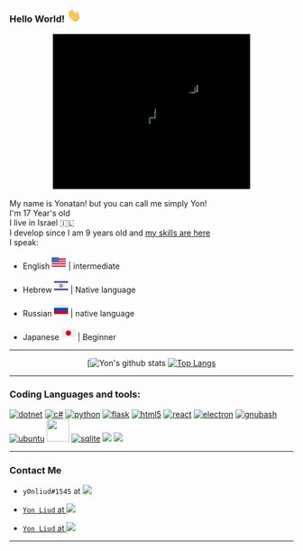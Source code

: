 ### Hello World! <img src="wave.gif" width="25px"/>

<div align="center">

<img src="5KgEoYL.gif" width="350px"/>

</div>

My name is Yonatan! but you can call me simply Yon!<br />
I'm 17 Year's old<br />
I live in Israel 🇮🇱<br />
I develop since I am 9 years old and <a href="#skills">my skills are here</a><br>
I speak:<br>

* English <img src="./united-states-of-america.png" width="25px"/> | intermediate

* Hebrew <img src="./israel.png" width="25px"/> | Native language

* Russian <img src="./russia.png" width="25px"/> | native language

* Japanese <img src="./japan.png" width="25px"/> | Beginner

<hr>

<div align="center">

[![Yon's github stats](https://github-readme-stats.vercel.app/api?username=YonLiud&show_icons=true&theme=dark)
[![Top Langs](https://github-readme-stats.vercel.app/api/top-langs/?username=YonLiud)](https://github.com/anuraghazra/github-readme-stats)
</div>

<hr>

### Coding Languages and tools: <a id="skills"></a>

<p align="left">
<a href="https://dotnet.microsoft.com/"><img src="https://unpkg.com/simple-icons@3.13.0/icons/dot-net.svg" alt="dotnet" width="40" height="40"/></a>
<a href="https://docs.microsoft.com/en-us/dotnet/csharp/"><img src="https://unpkg.com/simple-icons@3.13.0/icons/csharp.svg" alt="c#" width="40" height="40"/></a>
<a href="https://www.python.org/"><img src="https://unpkg.com/simple-icons@3.13.0/icons/python.svg" alt="python" width="40" height="40"/></a>
<a href="https://flask.palletsprojects.com/en/1.1.x/"><img src="https://www.vectorlogo.zone/logos/pocoo_flask/pocoo_flask-icon.svg" alt="flask" width="40" height="40"/></a>
<a href="https://en.wikipedia.org/wiki/HTML#:~:text=Hypertext%20Markup%20Language%20(HTML)%20is,scripting%20languages%20such%20as%20JavaScript."><img src="https://unpkg.com/simple-icons@3.13.0/icons/html5.svg" alt="html5" width="40" height="40"/></a>
<a href="https://reactjs.org/"><img src="https://unpkg.com/simple-icons@3.13.0/icons/react.svg" alt="react" width="40" height="40"/></a>
<a href="https://www.electronjs.org/"><img src="https://unpkg.com/simple-icons@3.13.0/icons/electron.svg" alt="electron" width="40" height /></a>
<a href="https://www.gnu.org/software/bash/"><img src="https://unpkg.com/simple-icons@3.13.0/icons/gnubash.svg" alt="gnubash" width="40" height="40"/></a>
<a href="https://ubuntu.com/"><img src="https://unpkg.com/simple-icons@3.13.0/icons/ubuntu.svg" alt="ubuntu" width="40" height="40"/></a>
<a href="https://en.wikipedia.org/wiki/Batch_file"><img src="https://unpkg.com/simple-icons@3.13.0/icons/microsoft.svg" width="40" height="40"/></a>
<a href="https://www.sqlite.org/index.html"><img src="https://unpkg.com/simple-icons@3.13.0/icons/sqlite.svg" alt="sqlite" width="40" height="40"/></a>
<a href="https://www.mysql.com/"><img src="https://unpkg.com/simple-icons@3.13.0/icons/mysql.svg" alt"mysql"width="40" height="40"/></a>
<a href="https://git-scm.com/"><img src="https://unpkg.com/simple-icons@3.13.0/icons/git.svg" alt"mysql"width="40" height="40"/></a>
</p>

<hr>

### Contact Me

* `y0nliud#1545` at <a href="https://discord.com/"><img src="https://www.vectorlogo.zone/logos/discordapp/discordapp-icon.svg" width="20"/></a>

* <a href="https://www.facebook.com/profile.php?id=100007379913753">`Yon Liud` at <img src="https://www.vectorlogo.zone/logos/facebook/facebook-icon.svg" width="20"/></a>

* <a href="https://www.linkedin.com/in/yon-liud-b6369a193/">`Yon Liud` at <img src="https://www.vectorlogo.zone/logos/linkedin/linkedin-icon.svg" width="20"/></a><br>

<hr>

</div>
